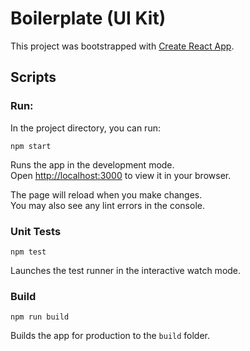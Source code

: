 # Boilerplate (UI Kit)

This project was bootstrapped with [Create React App](https://github.com/facebook/create-react-app).

## Scripts

### Run:

In the project directory, you can run:

```
npm start
```

Runs the app in the development mode.\
Open [http://localhost:3000](http://localhost:3000) to view it in your browser.

The page will reload when you make changes.\
You may also see any lint errors in the console.

### Unit Tests

```
npm test
```

Launches the test runner in the interactive watch mode.

### Build

```
npm run build
```

Builds the app for production to the `build` folder.

